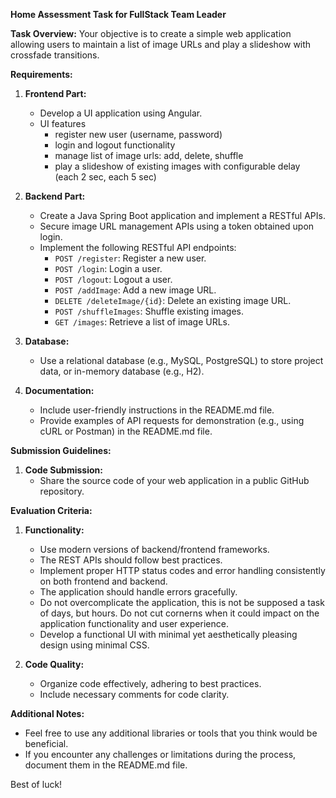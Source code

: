 **Home Assessment Task for FullStack Team Leader**

**Task Overview:**
Your objective is to create a simple web application allowing users to maintain a list of image URLs and play a slideshow with crossfade transitions.

**Requirements:**

1. **Frontend Part:**
   - Develop a UI application using Angular.
   - UI features
      - register new user (username, password)
      - login and logout functionality
      - manage list of image urls: add, delete, shuffle
      - play a slideshow of existing images with configurable delay (each 2 sec, each 5 sec)

2. **Backend Part:**
   - Create a Java Spring Boot application and implement a RESTful APIs.
   - Secure image URL management APIs using a token obtained upon login.
   - Implement the following RESTful API endpoints:
      - `POST /register`: Register a new user.
      - `POST /login`: Login a user.
      - `POST /logout`: Logout a user.
      - `POST /addImage`: Add a new image URL.
      - `DELETE /deleteImage/{id}`: Delete an existing image URL.
      - `POST /shuffleImages`: Shuffle existing images.
      - `GET /images`: Retrieve a list of image URLs.

3. **Database:**
   - Use a relational database (e.g., MySQL, PostgreSQL) to store project data, or in-memory database (e.g., H2).

4. **Documentation:**
   - Include user-friendly instructions in the README.md file.
   - Provide examples of API requests for demonstration (e.g., using cURL or Postman) in the README.md file.

**Submission Guidelines:**

1. **Code Submission:**
   - Share the source code of your web application in a public GitHub repository.

**Evaluation Criteria:**

1. **Functionality:**
   - Use modern versions of backend/frontend frameworks.
   - The REST APIs should follow best practices. 
   - Implement proper HTTP status codes and error handling consistently on both frontend and backend.
   - The application should handle errors gracefully.
   - Do not overcomplicate the application, this is not be supposed a task of days, but hours. Do not cut cornerns when it could impact on the application functionality and user experience.
   - Develop a functional UI with minimal yet aesthetically pleasing design using minimal CSS.

2. **Code Quality:**
   - Organize code effectively, adhering to best practices.
   - Include necessary comments for code clarity.

**Additional Notes:**

   - Feel free to use any additional libraries or tools that you think would be beneficial.
   - If you encounter any challenges or limitations during the process, document them in the README.md file.

Best of luck!
